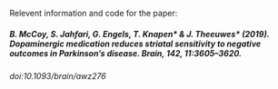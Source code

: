 Relevent information and code for the paper:

##### B. McCoy, S. Jahfari, G. Engels, T. Knapen* & J. Theeuwes* (2019). Dopaminergic medication reduces striatal sensitivity to negative outcomes in Parkinson’s disease. Brain, 142, 11:3605–3620.

###### doi:10.1093/brain/awz276
